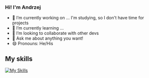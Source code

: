 ### Hi! I'm Andrzej 
- 🔭 I’m currently working on ... I'm studying, so I don't have time for projects
- 🌱 I’m currently learning ...
- 👯 I’m looking to collaborate with other devs
- 💬 Ask me about anything you want!
- 😄 Pronouns: He/His

## My skills
<!-- https://github.com/tandpfun/skill-icons -->
[![My Skills](https://skillicons.dev/icons?i=py,pytorch,django,flask,java,spring,c,js,css,html,linux,postgres,aws,docker,git,figma&theme=dark)](https://skillicons.dev)

<!-- # StackOverflow Activity -->
<!-- STACKOVERFLOW:START -->
<!-- STACKOVERFLOW:END -->

<!-- ![11jolek11's github stats](https://github-readme-stats.vercel.app/api?username=11jolek11&show_icons=true&theme=nord) -->
